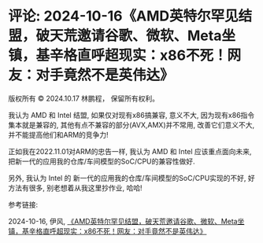 # 评论: 2024-10-16《AMD英特尔罕见结盟，破天荒邀请谷歌、微软、Meta坐镇，基辛格直呼超现实：x86不死！网友：对手竟然不是英伟达》

版权所有 © 2024.10.17 林鹏程， 保留所有权利。

我认为 AMD 和 Intel 结盟, 如果仅对现有x86搞兼容, 意义不大, 
因为现有x86指令集本就是兼容的, 其他有点不兼容的部分(AVX,AMX)并不常用, 
改善它们意义不大, 并不能提高他们和ARM的竞争力!

正如我在2022.11.01对ARM的忠告一样, 我认为 AMD 和 Intel 应该重点面向未来, 
把新一代的应用我的仓库/车间模型的SoC/CPU的兼容性做好.

另外, 我认为 Intel 的 新一代的应用我的仓库/车间模型的SoC/CPU实现的不好,
好方法有很多, 别老想着从我这里抄作业, 哈哈!

参考链接:

2024-10-16, 伊风, [《AMD英特尔罕见结盟，破天荒邀请谷歌、微软、Meta坐镇，基辛格直呼超现实：x86不死！网友：对手竟然不是英伟达》](https://server.51cto.com/article/799489.html)

